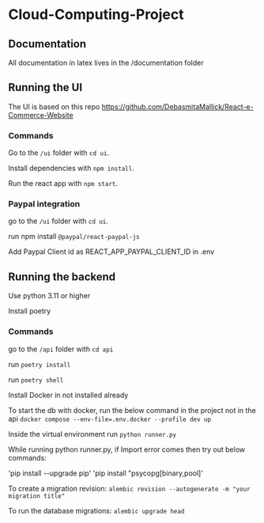 # Cloud-Computing-Project

## Documentation

All documentation in latex lives in the /documentation folder

## Running the UI

The UI is based on this repo https://github.com/DebasmitaMallick/React-e-Commerce-Website

### Commands

Go to the `/ui` folder with `cd ui`.

Install dependencies with `npm install`.

Run the react app with `npm start`.

### Paypal integration
go to the `/ui` folder with `cd ui`.

run npm install `@paypal/react-paypal-js`

Add Paypal Client id as REACT_APP_PAYPAL_CLIENT_ID in .env

## Running the backend

Use python 3.11 or higher

Install poetry

### Commands

go to the `/api` folder with `cd api`

run `poetry install`

run `poetry shell`

Install Docker in not installed already

To start the db with docker, run the below command in the project not in the api
`docker compose --env-file=.env.docker --profile dev up`

Inside the virtual environment run `python runner.py`

While running python runner.py, if Import error comes then try out below commands:

'pip install --upgrade pip'
'pip install "psycopg[binary,pool]'

To create a migration revision: `alembic revision --autogenerate -m "your migration title"`

To run the database migrations: `alembic upgrade head`
